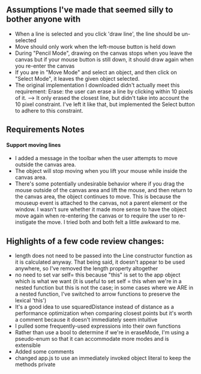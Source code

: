 ## Assumptions I've made that seemed silly to bother anyone with
- When a line is selected and you click 'draw line', the line should be un-selected
- Move should only work when the left-mouse button is held down
- During "Pencil Mode", drawing on the canvas stops when you leave the canvas but if your mouse button is still down, it should draw again when you re-enter the canvas
- If you are in "Move Mode" and select an object, and then click on "Select Mode", it leaves the given object selected.
- The original implementation I downloaded didn't actually meet this requirement: Erase: the user can erase a line by clicking within 10 pixels of it.
  --> It only erased the closest line, but didn't take into account the 10 pixel constraint.  I've left it like that, but implemented the Select button to adhere to this constraint.

## Requirements Notes

#### Support moving lines

- I added a message in the toolbar when the user attempts to move outside the canvas area.
- The object will stop moving when you lift your mouse while inside the canvas area.
- There's some potentially undesirable behavior where if you drag the mouse outside of the canvas area and lift the mouse, and then return to the canvas area, the object continues to move.  This is because the mouseup event is attached
to the canvas, not a parent element or the window.  I wasn't sure whether it made more sense to have the object move again when re-entering the canvas or to require the user to re-instigate the move.  I tried both and both felt a little awkward to me.

## Highlights of a few code review changes:
- length does not need to be passed into the Line constructor function as it is calculated anyway.  That being said, it doesn't appear to be used anywhere, so I've removed the length property altogether
- no need to set var self= this because "this" is set to the app object which is what we want (it is useful to set self = this when we're in a nested function but this is not the case; in some cases where we ARE in a nested function, I've switched to arrow functions to preserve the lexical 'this')
- It's a good idea to use squaredDistance instead of distance as a performance optimization when comparing closest points but it's worth a comment because it doesn't immediately seem intuitive
- I pulled some frequently-used expressions into their own functions
- Rather than use a bool to determine if we're in eraseMode, I'm using a pseudo-enum so that it can accommodate more modes and is extensible
- Added some comments
- changed app.js to use an immediately invoked object literal to keep the methods private
